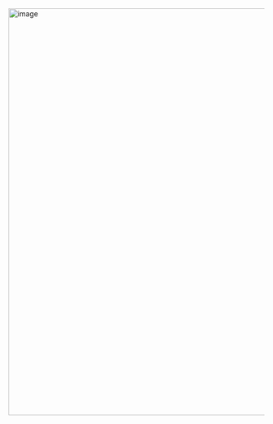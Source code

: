 <img width="800" alt="image" src="https://github.com/user-attachments/assets/3a7f94f1-a3ee-44d6-8d75-fb79ddc415cc" />
